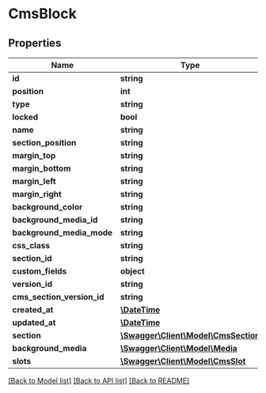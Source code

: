 # CmsBlock

## Properties
Name | Type | Description | Notes
------------ | ------------- | ------------- | -------------
**id** | **string** |  | [optional] 
**position** | **int** |  | 
**type** | **string** |  | 
**locked** | **bool** |  | [optional] 
**name** | **string** |  | [optional] 
**section_position** | **string** |  | [optional] 
**margin_top** | **string** |  | [optional] 
**margin_bottom** | **string** |  | [optional] 
**margin_left** | **string** |  | [optional] 
**margin_right** | **string** |  | [optional] 
**background_color** | **string** |  | [optional] 
**background_media_id** | **string** |  | [optional] 
**background_media_mode** | **string** |  | [optional] 
**css_class** | **string** |  | [optional] 
**section_id** | **string** |  | 
**custom_fields** | **object** |  | [optional] 
**version_id** | **string** |  | [optional] 
**cms_section_version_id** | **string** |  | [optional] 
**created_at** | [**\DateTime**](\DateTime.md) |  | 
**updated_at** | [**\DateTime**](\DateTime.md) |  | [optional] 
**section** | [**\Swagger\Client\Model\CmsSection**](CmsSection.md) |  | [optional] 
**background_media** | [**\Swagger\Client\Model\Media**](Media.md) |  | [optional] 
**slots** | [**\Swagger\Client\Model\CmsSlot**](CmsSlot.md) |  | [optional] 

[[Back to Model list]](../../README.md#documentation-for-models) [[Back to API list]](../../README.md#documentation-for-api-endpoints) [[Back to README]](../../README.md)

